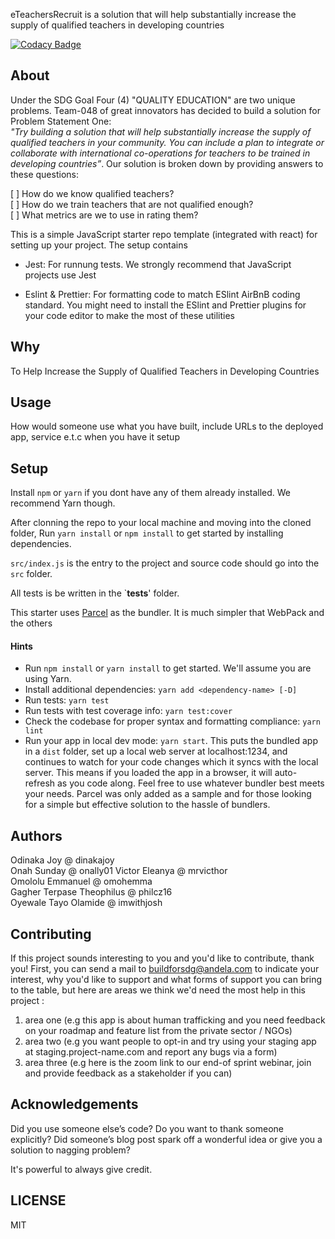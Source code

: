 eTeachersRecruit is a solution that will help substantially increase the supply of qualified teachers in developing countries

[![Codacy Badge](https://api.codacy.com/project/badge/Grade/83be32b48a304adba19c96dbc37779f7)](https://app.codacy.com/gh/BuildForSDG/team-048-e-teachers-recruit?utm_source=github.com&utm_medium=referral&utm_content=BuildForSDG/team-048-e-teachers-recruit&utm_campaign=Badge_Grade_Settings)


## About
Under the SDG Goal Four (4) "QUALITY EDUCATION" are two unique problems. Team-048 of great innovators has decided to build a solution for Problem Statement One:  
*"Try building a solution that will help substantially increase the supply of qualified teachers in your community. You can include a plan to integrate or collaborate with international co-operations for teachers to be trained in developing countries”*.
Our solution is broken down by providing answers to these questions:   

[ ] How do we know qualified teachers?   
[ ]	How do we train teachers that are not qualified enough?   
[ ]	What metrics are we to use in rating them?   
 
This is a simple JavaScript starter repo template (integrated with react) for setting up your project. The setup contains

- Jest: For runnung tests. We strongly recommend that JavaScript projects use Jest

- Eslint & Prettier: For formatting code to match ESlint AirBnB coding standard. You might need to install the ESlint and Prettier plugins for your code editor to make the most of these utilities

## Why
To Help Increase the Supply of Qualified Teachers in Developing Countries

## Usage
 How would someone use what you have built, include URLs to the deployed app, service e.t.c when you have it setup

## Setup
Install `npm` or `yarn` if you dont have any of them already installed. We recommend Yarn though.

After clonning the repo to your local machine and moving into the cloned folder, Run `yarn install` or `npm install` to get started by installing dependencies. 

`src/index.js` is the entry to the project and source code should go into the `src` folder.

All tests is be written in the `__tests__' folder.

This starter uses [Parcel](https://parceljs.org/getting_started.html) as the bundler. It is much simpler that WebPack and the others

#### Hints

- Run `npm install` or `yarn install` to get started. We'll assume you are using Yarn.
- Install additional dependencies: `yarn add <dependency-name> [-D]`
- Run tests: `yarn test`
- Run tests with test coverage info: `yarn test:cover`
- Check the codebase for proper syntax and formatting compliance: `yarn lint`
- Run your app in local dev mode: `yarn start`. This puts the bundled app in a `dist` folder, set up a local web server at localhost:1234, and continues to watch for your code changes which it syncs with the local server. This means if you loaded the app in a browser, it will auto-refresh as you code along. Feel free to use whatever bundler best meets your needs. Parcel was only added as a sample and for those looking for a simple but effective solution to the hassle of bundlers. 

## Authors
Odinaka Joy @ dinakajoy 	
Onah Sunday @ onally01 
Victor Eleanya @ mrvicthor  
Omololu Emmanuel @ omohemma  
Gagher Terpase Theophilus @ philcz16  
Oyewale Tayo Olamide @ imwithjosh 

## Contributing
If this project sounds interesting to you and you'd like to contribute, thank you!
First, you can send a mail to buildforsdg@andela.com to indicate your interest, why you'd like to support and what forms of support you can bring to the table, but here are areas we think we'd need the most help in this project :
1.  area one (e.g this app is about human trafficking and you need feedback on your roadmap and feature list from the private sector / NGOs)
2.  area two (e.g you want people to opt-in and try using your staging app at staging.project-name.com and report any bugs via a form)
3.  area three (e.g here is the zoom link to our end-of sprint webinar, join and provide feedback as a stakeholder if you can)

## Acknowledgements
Did you use someone else’s code?
Do you want to thank someone explicitly?
Did someone’s blog post spark off a wonderful idea or give you a solution to nagging problem?

It's powerful to always give credit.

## LICENSE
MIT
